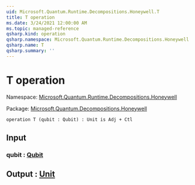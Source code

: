 ```yaml
---
uid: Microsoft.Quantum.Runtime.Decompositions.Honeywell.T
title: T operation
ms.date: 3/24/2021 12:00:00 AM
ms.topic: managed-reference
qsharp.kind: operation
qsharp.namespace: Microsoft.Quantum.Runtime.Decompositions.Honeywell
qsharp.name: T
qsharp.summary: ''
---
```


# T operation

Namespace: [Microsoft.Quantum.Runtime.Decompositions.Honeywell](xref:Microsoft.Quantum.Runtime.Decompositions.Honeywell)

Package: [Microsoft.Quantum.Decompositions.Honeywell](https://nuget.org/packages/Microsoft.Quantum.Decompositions.Honeywell)




```qsharp
operation T (qubit : Qubit) : Unit is Adj + Ctl
```


## Input

### qubit : [Qubit](xref:microsoft.quantum.lang-ref.qubit)





## Output : [Unit](xref:microsoft.quantum.lang-ref.unit)

